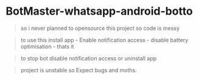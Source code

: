 # BotMaster-whatsapp-android-botto

> so i never planned to opensource this project so code is messy

> to use this install app - Enable notification access - disable battery optimisation - thats it

> to stop bot disable notification access or uninstall app

> project is unstable so Expect bugs and moths.
